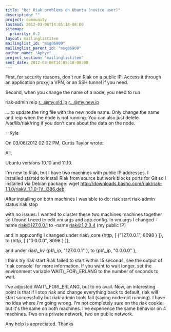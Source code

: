 ```yaml
---
title: "Re: Riak problems on Ubuntu (novice user)"
description: ""
project: community
lastmod: 2012-03-06T14:05:18-08:00
sitemap:
  priority: 0.2
layout: mailinglistitem
mailinglist_id: "msg06909"
mailinglist_parent_id: "msg06908"
author_name: "Aphyr"
project_section: "mailinglistitem"
sent_date: 2012-03-06T14:05:18-08:00
---
```



First, for security reasons, don't run Riak on a public IP. Access it 
through an application proxy, a VPN, or an SSH tunnel if you need.


Second, when you change the name of a node, you need to run

riak-admin reip r...@my.old.ip r...@my.new.ip

... to update the ring file with the new node name. Only change the name 
and reip when the node is not running. You can also just delete 
/var/lib/riak/ring if you don't care about the data on the node.


--Kyle

On 03/06/2012 02:02 PM, Curtis Taylor wrote:

All,

Ubuntu versions 10.10 and 11.10.

I'm new to Riak, but I have two machines with public IP addresses. I
installed started to install Riak from source but work blocks ports for
Git so I installed via Debian package:
wget http://downloads.basho.com/riak/riak-1.1.0/riak\\_1.1.0-1\\_i386.deb

After installing on both machines I was able to do:
riak start
riak-admin status
riak stop

with no issues. I wanted to cluster these two machines machines together
so I found I need to edit vm.args and app.config. In vm.args I changed
-name riak@127.0.0.1 
to
-name riak@1.2.3.4  (my public IP)

and in app.config I changed under riak\\_core
{http, [ {"127.0.0.1", 8098 } ]},
to
{http, [ {"0.0.0.0", 8098 } ]},

and under riak\\_kv
{pb\\_ip, "127.0.0.1" },
to
{pb\\_ip, "0.0.0.0" },

I think try
riak start
Riak failed to start within 15 seconds,
see the output of 'riak console' for more information.
If you want to wait longer, set the environment variable
WAIT\\_FOR\\_ERLANG to the number of seconds to wait.

I've adjusted WAIT\\_FOR\\_ERLANG, but to no avail. Now, an interesting
point is that if I stop riak and change everything back to default, riak
will start successfully but riak-admin tools fail (saying node not
running). I have no idea where I'm going wrong. I'm not completely sure
on the riak cookie but it's the same on both machines. I've experience
the same behavior on 4 machines. Two on a private network, two on public
network.

Any help is appreciated.
Thanks

